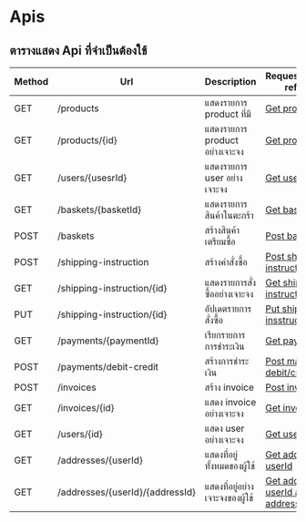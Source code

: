 # Apis

## ตารางแสดง Api ที่จำเป็นต้องใช้

| Method | Url                             | Description                     | Request/response <br />reference                                                 |
| ------ | ------------------------------- | ------------------------------- | -------------------------------------------------------------------------------- |
| GET    | /products                       | แสดงรายการ product ที่มี        | [Get products](products.md#get-products)                                         |
| GET    | /products/{id}                  | แสดงรายการ product อย่างเจาะจง  | [Get product by id](products.md#get-productsid)                                  |
| GET    | /users/{usesrId}                | แสดงรายการ user อย่างเจาะจง     | [Get user by id](users.md#get-useruserid)                                        |
| GET    | /baskets/{basketId}               | แสดงรายการสินค้าในตะกร้า        | [Get baskets](baskets.md#get-basketsuserid)                                      |
| POST   | /baskets                        | สร้างสินค้าเตรียมซื้อ           | [Post basket](baskets.md#post-basketsuserid)                                     |
| POST   | /shipping-instruction           | สร้างคำสั่งซื้อ                 | [Post shipping-instruction](shipping-instruction.md#post-shipping-instruction)   |
| GET    | /shipping-instruction/{id}      | แสดงรายการสั่งซื้ออย่างเจาะจง   | [Get shipping-instruction](shipping-instruction.md#get-shipping-instructionid)   |
| PUT    | /shipping-instruction/{id}      | อัปเดตรายการสั่งซื้อ            | [Put shipping-insstruction](shipping-instruction.md#put-shipping-instructionid)  |
| GET    | /payments/{paymentId}           | เรียกรายการการชำระเงิน          | [Get payment by id](payment.md#get-paymentspaymentid)                            |
| POST   | /payments/debit-credit          | สร้างการชำระเงิน                | [Post mayments by debit/credit](payment.md#post-paymentsdebit-credit)            |
| POST   | /invoices                       | สร้าง invoice                   | [Post invoices](invoices.md#post-invoices)                                       |
| GET    | /invoices/{id}                  | แสดง invoice อย่างเจาะจง        | [Get invoice by id](invoices.md#get-invoicesid)                                  |
| GET    | /users/{id}                     | แสดง user อย่างเจาะจง           | [Get user by id](users.md#get-useruserid)                                        |
| GET    | /addresses/{userId}             | แสดงที่อยู่ทั้งหมดของผู้ใช้     | [Get addresses by userId](addresses.md#get-addressesuserid)                      |
| GET    | /addresses/{userId}/{addressId} | แสดงที่อยู่อย่างเจาะจงของผู้ใช้ | [Get address by userId and addressId](addresses.md#get-addressesuseridaddressid) |
